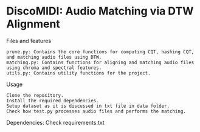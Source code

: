 # DiscoMIDI: Audio Matching via DTW Alignment

  Files and features

    prune.py: Contains the core functions for computing CQT, hashing CQT, and matching audio files using DTW.
    matching.py: Contains functions for aligning and matching audio files using chroma and spectral features.
    utils.py: Contains utility functions for the project.
    
 Usage

    Clone the repository.
    Install the required dependencies.
    Setup dataset as it is discussed in txt file in data folder.
    Check how test.py processes audio files and performs the matching.
    
    
 
 Dependencies: 
     Check requirements.txt
